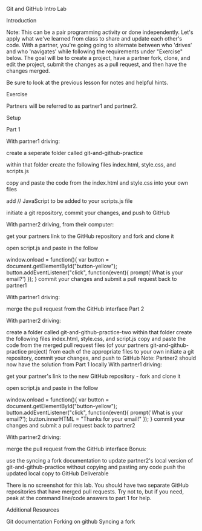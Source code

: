 Git and GitHub Intro Lab

Introduction

Note: This can be a pair programming activity or done independently.
Let's apply what we've learned from class to share and update each other's code. With a partner, you're going going to alternate between who 'drives' and who 'navigates' while following the requirements under "Exercise" below. The goal will be to create a project, have a partner fork, clone, and edit the project, submit the changes as a pull request, and then have the changes merged.

Be sure to look at the previous lesson for notes and helpful hints.

Exercise

Partners will be referred to as partner1 and partner2.

Setup

Part 1

With partner1 driving:

create a seperate folder called git-and-github-practice

within that folder create the following files index.html, style.css, and scripts.js

copy and paste the code from the index.html and style.css into your own files

add // JavaScript to be added to your scripts.js file

initiate a git repository, commit your changes, and push to GitHub

With partner2 driving, from their computer:

get your partners link to the GitHub repository and fork and clone it

open script.js and paste in the follow

window.onload = function(){
  var button = document.getElementById("button-yellow");
  button.addEventListener("click", function(event){
    prompt('What is your email?')
  });
}
commit your changes and submit a pull request back to partner1

With partner1 driving:

merge the pull request from the GitHub interface
Part 2

With partner2 driving:

create a folder called git-and-github-practice-two
within that folder create the following files index.html, style.css, and script.js
copy and paste the code from the merged pull request files (of your partners git-and-github-practice project) from each of the appropriate files to your own
initiate a git repository, commit your changes, and push to GitHub
Note: Partner2 should now have the solution from Part 1 locally
With partner1 driving:

get your partner's link to the new GitHub repository - fork and clone it

open script.js and paste in the follow

window.onload = function(){
  var button = document.getElementById("button-yellow");
  button.addEventListener("click", function(event){
    prompt('What is your email?');
    button.innerHTML = "Thanks for your email!"
  });
}
commit your changes and submit a pull request back to partner2

With partner2 driving:

merge the pull request from the GitHub interface
Bonus:

use the syncing a fork documentation to update partner2's local version of git-and-github-practice without copying and pasting any code
push the updated local copy to GitHub
Deliverable

There is no screenshot for this lab. You should have two separate GitHub repositories that have merged pull requests. Try not to, but if you need, peak at the command line/code answers to part 1 for help.

Additional Resources

Git documentation
Forking on github
Syncing a fork
